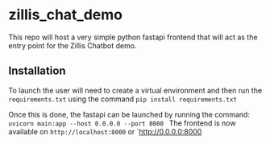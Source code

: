 # zillis_chat_demo

This repo will host a very simple python fastapi frontend that will act as the entry point for the Zillis Chatbot demo.

## Installation

To launch the user will need to create a virtual environment and then run the `requirements.txt` using the command `pip install requirements.txt`

Once this is done, the fastapi can be launched by running the command:
`uvicorn main:app --host 0.0.0.0 --port 8000
`
The frontend is now available on `http://localhost:8000` or `http://0.0.0.0:8000 